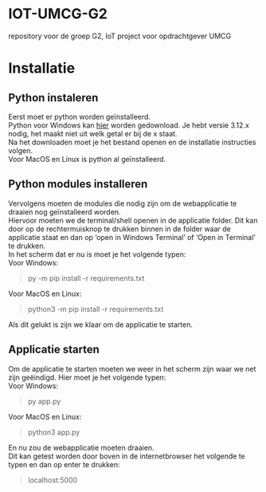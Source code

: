 # IOT-UMCG-G2  

repository voor de groep G2, IoT project voor opdrachtgever UMCG  

# Installatie  

## Python instaleren  

Eerst moet er python worden geïnstalleerd.  
Python voor Windows kan [hier]( https://www.python.org/downloads/) worden gedownload. Je hebt versie 3.12.x nodig, het maakt niet uit welk getal er bij de x staat.  
Na het downloaden moet je het bestand openen en de installatie instructies volgen.  
Voor MacOS en Linux is python al geïnstalleerd.  

## Python modules installeren

Vervolgens moeten de modules die nodig zijn om de webapplicatie te draaien nog geïnstalleerd worden.  
Hiervoor moeten we de terminal/shell openen in de applicatie folder. Dit kan door op de rechtermuisknop te drukken binnen in de folder waar de applicatie staat en dan op ‘open in Windows Terminal’ of ‘Open in Terminal’ te drukken.  
In het scherm dat er nu is moet je het volgende typen:  
Voor Windows:  
> py -m pip install -r requirements.txt  

Voor MacOS en Linux:  
> python3 -m pip install -r requirements.txt  

Als dit gelukt is zijn we klaar om de applicatie te starten.

## Applicatie starten

Om de applicatie te starten moeten we weer in het scherm zijn waar we net zijn geëindigd. Hier moet je het volgende typen:  
Voor Windows:  
> py app.py  

Voor MacOS en Linux:  
> python3 app.py  

En nu zou de webapplicatie moeten draaien.  
Dit kan getest worden door boven in de internetbrowser het volgende te typen en dan op enter te drukken:
> localhost:5000

